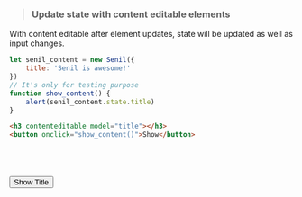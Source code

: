 > ### Update state with content editable elements
With content editable after element updates, state will be updated as well as input changes.
```javascript
let senil_content = new Senil({
    title: 'Senil is awesome!'
})
// It's only for testing purpose
function show_content() {
    alert(senil_content.state.title)
}
```  
```html
<h3 contenteditable model="title"></h3>
<button onclick="show_content()">Show</button>
```
<h3 contenteditable model="title"></h3>
<button onclick="show_content()">Show Title</button>